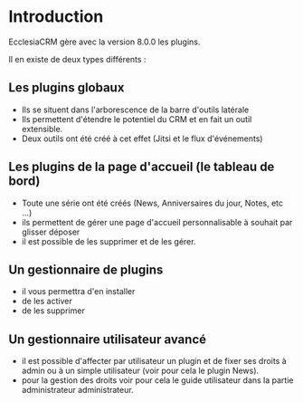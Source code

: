 # Introduction

EcclesiaCRM gère avec la version 8.0.0 les plugins.

Il en existe de deux types différents :

## Les plugins globaux

- Ils se situent dans l'arborescence de la barre d'outils latérale
- Ils permettent d'étendre le potentiel du CRM et en fait un outil extensible.
- Deux outils ont été créé à cet effet (Jitsi et le flux d'événements)

## Les plugins de la page d'accueil (le tableau de bord)

- Toute une série ont été créés (News, Anniversaires du jour, Notes, etc ...)
- ils permettent de gérer une page d'accueil personnalisable à souhait par glisser déposer
- il est possible de les supprimer et de les gérer.

## Un gestionnaire de plugins

- il vous permettra d'en installer
- de les activer
- de les supprimer

## Un gestionnaire utilisateur avancé

- il est possible d'affecter par utilisateur un plugin et de fixer ses droits à admin ou à un simple utilisateur (voir pour cela le plugin News).
- pour la gestion des droits voir pour cela le guide utilisateur dans la partie administrateur administrateur.
